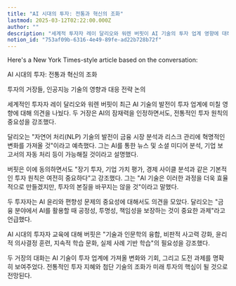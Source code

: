 ```yaml
---
title: "AI 시대의 투자: 전통과 혁신의 조화"
lastmod: 2025-03-12T02:22:00.000Z
author: ""
description: "세계적 투자자 레이 달리오와 워렌 버핏이 AI 기술의 투자 업계 영향에 대해 의견을 나눴다. 두 거장은 AI의 잠재력을 인정하면서도 전통적 투자 원칙의 중요성을 강조했다. 달리오는 NLP 기술의 혁명적 변화를 예측했고, 버핏은 기본적 투자 원칙의 지속적 중요성을 강조했다."
notion_id: "753af09b-6316-4e49-89fe-ad22b728b72f"
---
```


Here's a New York Times-style article based on the conversation:

AI 시대의 투자: 전통과 혁신의 조화

투자의 거장들, 인공지능 기술의 영향과 대응 전략 논의

세계적인 투자자 레이 달리오와 워렌 버핏이 최근 AI 기술의 발전이 투자 업계에 미칠 영향에 대해 의견을 나눴다. 두 거장은 AI의 잠재력을 인정하면서도, 전통적인 투자 원칙의 중요성을 강조했다.

달리오는 "자연어 처리(NLP) 기술의 발전이 금융 시장 분석과 리스크 관리에 혁명적인 변화를 가져올 것"이라고 예측했다. 그는 AI를 통한 뉴스 및 소셜 미디어 분석, 기업 보고서의 자동 처리 등이 가능해질 것이라고 설명했다.

버핏은 이에 동의하면서도 "장기 투자, 기업 가치 평가, 경제 사이클 분석과 같은 기본적인 투자 원칙은 여전히 중요하다"고 강조했다. 그는 "AI 기술은 이러한 과정을 더욱 효율적으로 만들겠지만, 투자의 본질을 바꾸지는 않을 것"이라고 말했다.

두 투자자는 AI 윤리와 편향성 문제의 중요성에 대해서도 의견을 모았다. 달리오는 "금융 분야에서 AI를 활용할 때 공정성, 투명성, 책임성을 보장하는 것이 중요한 과제"라고 언급했다.

AI 시대의 투자자 교육에 대해 버핏은 "기술과 인문학의 융합, 비판적 사고력 강화, 윤리적 의사결정 훈련, 지속적 학습 문화, 실제 사례 기반 학습"의 필요성을 강조했다.

두 거장의 대화는 AI 기술이 투자 업계에 가져올 변화와 기회, 그리고 도전 과제를 명확히 보여주었다. 전통적인 투자 지혜와 첨단 기술의 조화가 미래 투자의 핵심이 될 것으로 전망된다.

